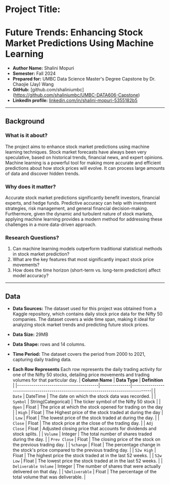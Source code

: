 # Project Title: 
# Future Trends: Enhancing Stock Market Predictions Using Machine Learning

- **Author Name:** Shalini Mopuri
- **Semester:** Fall 2024
- **Prepared for:** UMBC Data Science Master's Degree Capstone by Dr. Chaojie (Jay) Wang
- **GitHub:** [github.com/shaliniumbc] (https://github.com/shaliniumbc/UMBC-DATA606-Capstone)
- **LinkedIn profile:** [linkedin.com/in/shalini-mopuri-5355182b5](https://www.linkedin.com/in/shalini-mopuri-5355182b5 )   

---

## Background

### What is it about?

The project aims to enhance stock market predictions using machine learning techniques. Stock market forecasts have always been very speculative, based on historical trends, financial news, and expert opinions. Machine learning is a powerful tool for making more accurate and efficient predictions about how stock prices will evolve. It can process large amounts of data and discover hidden trends.

### Why does it matter?

Accurate stock market predictions significantly benefit investors, financial experts, and hedge funds. Predictive accuracy can help with investment strategies, risk management, and general financial decision-making. Furthermore, given the dynamic and turbulent nature of stock markets, applying machine learning provides a modern method for addressing these challenges in a more data-driven approach.


### Research Questions?

1. Can machine learning models outperform traditional statistical methods in stock market prediction?
2. What are the key features that most significantly impact stock price movements?
3. How does the time horizon (short-term vs. long-term prediction) affect model accuracy?


---

## Data

- **Data Sources:** 
The dataset used for this project was obtained from a Kaggle repository, which contains daily stock price data for the Nifty 50 companies. The dataset covers a wide time span, making it ideal for analyzing stock market trends and predicting future stock prices.
- **Data Size:** 29MB  
- **Data Shape:**  rows and 14 columns.  
- **Time Period:** The dataset covers the period from 2000 to 2021, capturing daily trading data.

- **Each Row Represents** Each row represents the daily trading activity for one of the Nifty 50 stocks, detailing price movements and trading volumes for that particular day.
| **Column Name**         | **Data Type**        |  **Definition**                                                                     |
|----------------------------------------|---------------|------------------------------------------------------------------------------------|
| `Date`                  | DateTime             |  The date on which the stock data was recorded.                                     |
| `Symbol`                | String(Categorical)  |  The ticker symbol of the Nifty 50 stock                                            |
| `Open`                  | Float                |  The price at which the stock opened for trading on the day                         |
| `High`                  | Float                |  The Highest price of the stock traded at during the day                            |
| `Low`                   | Float                |  The lowest price of the stock traded at during the day.                            |
| `Close`                 | Float                |  The stock price at the close of the trading day.                                   |
| `Adj Close`             | Float                |  Adjusted closing price that accounts for dividends and stock splits.               |
| `Volume`                | Integer              |  The total number of shares traded during the day.                                  |
| `Prev Close`            | Float                |  The closing price of the stock on the previous trading day.                        |
| `%change`               | Float                |  The percentage change in the stock's price compared to the previous trading day.   |
| `52w High`              | Float                |  The highest price the stock traded at in the last 52 weeks.                        |
| `52w Low`               | Float                |  The lowest price the stock traded at in the last 52 weeks.                         |
| `Deliverable Volume`    | Integer              |  The number of shares that were actually delivered on that day.                     |
| `%Deliverable`          | Float                |  The percentage of the total volume that was deliverable.                           |

